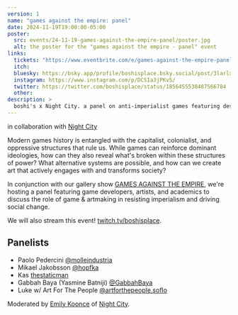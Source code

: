 ```yaml
---
version: 1
name: "games against the empire: panel"
date: 2024-11-19T19:00:00-05:00
poster:
  src: events/24-11-19-games-against-the-empire-panel/poster.jpg
  alt: the poster for the "games against the empire - panel" event
links:
  tickets: "https://www.eventbrite.com/e/games-against-the-empire-panel-boshis-x-night-city-games-tickets-1057737795219"
  itch:
  bluesky: https://bsky.app/profile/boshisplace.bsky.social/post/3larlxwun2s27
  instagram: https://www.instagram.com/p/DCSIa3jPKv5/
  twitter: https://twitter.com/boshisplace/status/1856455538487566784
  other:
description: >
  boshi's x Night City. a panel on anti-imperialist games featuring designers and activists
---
```

in collaboration with [Night City](https://nightcity.games)

Modern games history is entangled with the capitalist, colonialist, and oppressive structures that rule us. While games can reinforce dominant ideologies, how can they also reveal what's broken within these structures of power? What alternative systems are possible, and how can we create art that actively engages with and transforms society?

In conjunction with our gallery show [GAMES AGAINST THE EMPIRE](./24-11-21-games-against-the-empire-showcase), we're hosting a panel featuring game developers, artists, and academics to discuss the role of game & artmaking in resisting imperialism and driving social change.

We will also stream this event! [twitch.tv/boshisplace](https://twitch.tv/boshisplace).

## Panelists

- Paolo Pedercini [@molleindustria](http://www.paolo.molleindustria.org/)
- Mikael Jakobsson [@hopfka](https://www.mjson.net/)
- Kas [thestaticman](https://thestaticman.itch.io/)
- Gabbah Baya (Yasmine Batniji) [@GabbahBaya](https://gabbahbaya.cargo.site/)
- Luke w/ Art For The People [@artforthepeople.soflo](https://www.instagram.com/artforthepeople.soflo/)

Moderated by [Emily Koonce](https://www.instagram.com/kooooonce/) of [Night City](https://nightcity.games/).
